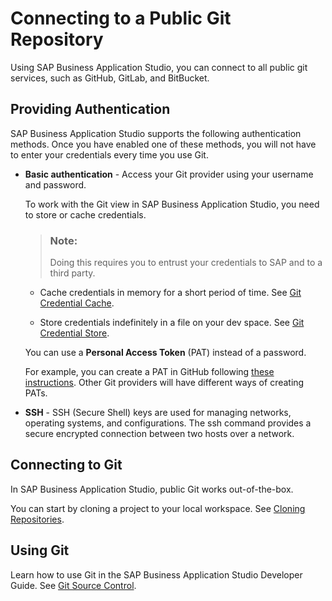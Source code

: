 <!-- loioa47db8bde00647cdb0ea2b06737ad14a -->

# Connecting to a Public Git Repository

Using SAP Business Application Studio, you can connect to all public git services, such as GitHub, GitLab, and BitBucket.



<a name="loioa47db8bde00647cdb0ea2b06737ad14a__section_rml_hxl_tnb"/>

## Providing Authentication

SAP Business Application Studio supports the following authentication methods. Once you have enabled one of these methods, you will not have to enter your credentials every time you use Git.

-   ****Basic authentication**** - Access your Git provider using your username and password.

    To work with the Git view in SAP Business Application Studio, you need to store or cache credentials.

    > ### Note:  
    > Doing this requires you to entrust your credentials to SAP and to a third party.

    -   Cache credentials in memory for a short period of time. See [Git Credential Cache](https://git-scm.com/docs/git-credential-cache).

    -   Store credentials indefinitely in a file on your dev space. See [Git Credential Store](https://git-scm.com/docs/git-credential-store).


    You can use a **Personal Access Token** \(PAT\) instead of a password.

    For example, you can create a PAT in GitHub following [these instructions](http://help.sap.com/disclaimer?site=https://docs.github.com/en/github/authenticating-to-github/creating-a-personal-access-token). Other Git providers will have different ways of creating PATs.

-   **SSH** - SSH \(Secure Shell\) keys are used for managing networks, operating systems, and configurations. The ssh command provides a secure encrypted connection between two hosts over a network.



<a name="loioa47db8bde00647cdb0ea2b06737ad14a__section_ysr_hxl_tnb"/>

## Connecting to Git

In SAP Business Application Studio, public Git works out-of-the-box.

You can start by cloning a project to your local workspace. See [Cloning Repositories](cloning-repositories-7a68bfa.md).



<a name="loioa47db8bde00647cdb0ea2b06737ad14a__section_wtl_mbm_tnb"/>

## Using Git

Learn how to use Git in the SAP Business Application Studio Developer Guide. See [Git Source Control](git-source-control-9689c07.md).

